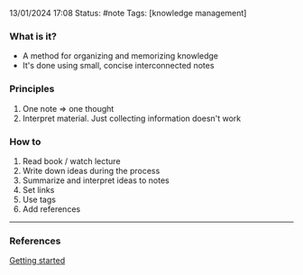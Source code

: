 13/01/2024 17:08
Status: #note
Tags: [knowledge management]

### What is it?
- A method for organizing and memorizing knowledge
- It's done using small, concise interconnected notes

### Principles
1. One note => one thought
2. Interpret material. Just collecting information doesn't work

### How to
1. Read book / watch lecture
2. Write down ideas during the process
3. Summarize and interpret ideas to notes
4. Set links
4. Use tags
5. Add references

---
### References
[Getting started](https://zettelkasten.de/posts/overview)


